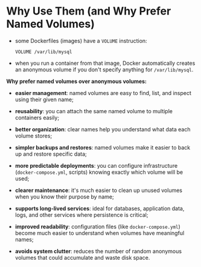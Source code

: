 # Why Use Them (and Why Prefer Named Volumes)

- some Dockerfiles (images) have a `VOLUME` instruction:

    ```commandline
    VOLUME /var/lib/mysql
    ```

- when you run a container from that image, Docker automatically creates an anonymous volume if you don't specify anything for `/var/lib/mysql`.

**Why prefer named volumes over anonymous volumes:**
- **easier management**: named volumes are easy to find, list, and inspect using their given name;
- **reusability**: you can attach the same named volume to multiple containers easily;
- **better organization**: clear names help you understand what data each volume stores;


- **simpler backups and restores**: named volumes make it easier to back up and restore specific data;
- **more predictable deployments**: you can configure infrastructure (`docker-compose.yml`, scripts) knowing exactly which volume will be used;
- **clearer maintenance**: it's much easier to clean up unused volumes when you know their purpose by name;
 

- **supports long-lived services**: ideal for databases, application data, logs, and other services where persistence is critical;
- **improved readability**: configuration files (like `docker-compose.yml`) become much easier to understand when volumes have meaningful names;
- **avoids system clutter**: reduces the number of random anonymous volumes that could accumulate and waste disk space.
